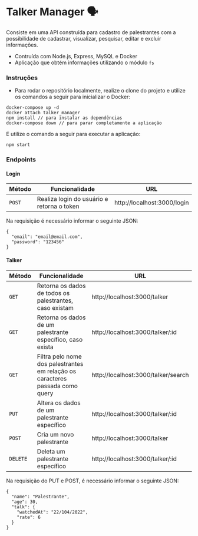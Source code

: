 # Talker Manager 🗣

Consiste em uma API construída para cadastro de palestrantes com a possibilidade de cadastrar, visualizar, pesquisar, editar e excluir informações. 

* Contruída com Node.js, Express, MySQL e Docker
* Aplicação que obtém informações utilizando o módulo `fs`

### Instruções

- Para rodar o repositório localmente, realize o clone do projeto e utilize os comandos a seguir para inicializar o Docker:

```
docker-compose up -d
docker attach talker_manager
npm install // para instalar as dependências
docker-compose down // para parar completamente a aplicação
```

E utilize o comando a seguir para executar a aplicação:

```
npm start
```

### Endpoints

#### Login

| Método | Funcionalidade | URL |
|---|---|---|
| `POST` | Realiza login do usuário e retorna o token | http://localhost:3000/login |


Na requisição é necessário informar o seguinte JSON:

```
{
  "email": "email@email.com",
  "password": "123456"
}
```

#### Talker

| Método | Funcionalidade | URL |
|---|---|---|
| `GET` | Retorna os dados de todos os palestrantes, caso existam | http://localhost:3000/talker |
| `GET` | Retorna os dados de um palestrante específico, caso exista | http://localhost:3000/talker/:id |
| `GET` | Filtra pelo nome dos palestrantes em relação os caracteres passada como query | http://localhost:3000/talker/search |
| `PUT` | Altera os dados de um palestrante específico | http://localhost:3000/talker/:id |
| `POST` | Cria um novo palestrante | http://localhost:3000/talker |
| `DELETE` | Deleta um palestrante específico | http://localhost:3000/talker/:id |



Na requisição do PUT e POST, é necessário informar o seguinte JSON:

```
{
  "name": "Palestrante",
  "age": 30,
  "talk": {
    "watchedAt": "22/104/2022",
    "rate": 6
  }
}
```
